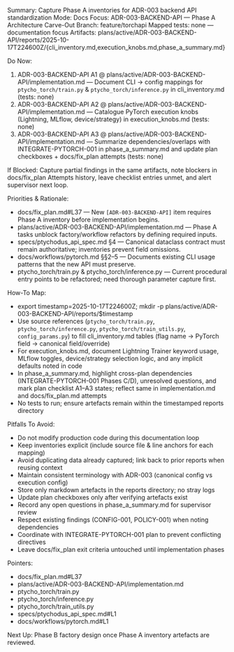 Summary: Capture Phase A inventories for ADR-003 backend API standardization
Mode: Docs
Focus: ADR-003-BACKEND-API — Phase A Architecture Carve-Out
Branch: feature/torchapi
Mapped tests: none — documentation focus
Artifacts: plans/active/ADR-003-BACKEND-API/reports/2025-10-17T224600Z/{cli_inventory.md,execution_knobs.md,phase_a_summary.md}

Do Now:
1. ADR-003-BACKEND-API A1 @ plans/active/ADR-003-BACKEND-API/implementation.md — Document CLI → config mappings for `ptycho_torch/train.py` & `ptycho_torch/inference.py` in cli_inventory.md (tests: none)
2. ADR-003-BACKEND-API A2 @ plans/active/ADR-003-BACKEND-API/implementation.md — Catalogue PyTorch execution knobs (Lightning, MLflow, device/strategy) in execution_knobs.md (tests: none)
3. ADR-003-BACKEND-API A3 @ plans/active/ADR-003-BACKEND-API/implementation.md — Summarize dependencies/overlaps with INTEGRATE-PYTORCH-001 in phase_a_summary.md and update plan checkboxes + docs/fix_plan attempts (tests: none)

If Blocked: Capture partial findings in the same artifacts, note blockers in docs/fix_plan Attempts history, leave checklist entries unmet, and alert supervisor next loop.

Priorities & Rationale:
- docs/fix_plan.md#L37 — New `[ADR-003-BACKEND-API]` item requires Phase A inventory before implementation begins.
- plans/active/ADR-003-BACKEND-API/implementation.md — Phase A tasks unblock factory/workflow refactors by defining required inputs.
- specs/ptychodus_api_spec.md §4 — Canonical dataclass contract must remain authoritative; inventories prevent field omissions.
- docs/workflows/pytorch.md §§2–5 — Documents existing CLI usage patterns that the new API must preserve.
- ptycho_torch/train.py & ptycho_torch/inference.py — Current procedural entry points to be refactored; need thorough parameter capture first.

How-To Map:
- export timestamp=2025-10-17T224600Z; mkdir -p plans/active/ADR-003-BACKEND-API/reports/$timestamp
- Use source references (`ptycho_torch/train.py`, `ptycho_torch/inference.py`, `ptycho_torch/train_utils.py`, `config_params.py`) to fill cli_inventory.md tables (flag name → PyTorch field → canonical field/override)
- For execution_knobs.md, document Lightning Trainer keyword usage, MLflow toggles, device/strategy selection logic, and any implicit defaults noted in code
- In phase_a_summary.md, highlight cross-plan dependencies (INTEGRATE-PYTORCH-001 Phases C/D), unresolved questions, and mark plan checklist A1–A3 states; reflect same in implementation.md and docs/fix_plan.md attempts
- No tests to run; ensure artefacts remain within the timestamped reports directory

Pitfalls To Avoid:
- Do not modify production code during this documentation loop
- Keep inventories explicit (include source file & line anchors for each mapping)
- Avoid duplicating data already captured; link back to prior reports when reusing context
- Maintain consistent terminology with ADR-003 (canonical config vs execution config)
- Store only markdown artefacts in the reports directory; no stray logs
- Update plan checkboxes only after verifying artefacts exist
- Record any open questions in phase_a_summary.md for supervisor review
- Respect existing findings (CONFIG-001, POLICY-001) when noting dependencies
- Coordinate with INTEGRATE-PYTORCH-001 plan to prevent conflicting directives
- Leave docs/fix_plan exit criteria untouched until implementation phases

Pointers:
- docs/fix_plan.md#L37
- plans/active/ADR-003-BACKEND-API/implementation.md
- ptycho_torch/train.py
- ptycho_torch/inference.py
- ptycho_torch/train_utils.py
- specs/ptychodus_api_spec.md#L1
- docs/workflows/pytorch.md#L1

Next Up: Phase B factory design once Phase A inventory artefacts are reviewed.
